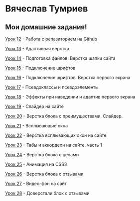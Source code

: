 # Вячеслав Тумриев
## Мои  домашние задания!

[Урок 12](https://focusred.github.io/lessen_12/ "Моя готовая домашка") - Работа с репазиторием на Github

[Урок 13](https://focusred.github.io/githab/ "Моя готовая домашка") - Адаптивная верстка

[Урок 14](https://focusred.github.io/lessen_14/ "Моя готовая домашка") - Подготовка файлов. Верстка шапки сайта

[Урок 15](https://focusred.github.io/lessens_15/ "Моя готовая домашка") - Подключение шрифтов

[Урок 16](https://focusred.github.io/lessen_16/ "Моя готовая домашка") - Подключение шрифтов. Верстка первого экрана

[Урок 17](https://focusred.github.io/lessen_17/ "Моя готовая домашка") - Псевдоклассы и псевдоэлементы

[Урок 18](https://focusred.github.io/lessen_18/ "Моя готовая домашка") - Эффекты при наведении и адаптив первого экрана

[Урок 19](https://focusred.github.io/lessen_19/ "Моя готовая домашка") - Слайдер на сайте

[Урок 20](https://focusred.github.io/lessen_20/ "Моя готовая домашка") - Верстка блока с преимуществами. Слайдер.

[Урок 21](https://focusred.github.io/lessen_21/ "Моя готовая домашка") - Всплывающие окна

[Урок 22](https://focusred.github.io/lessen_22/ "Моя готовая домашка") - Верстка всплывающих окон на сайте

[Урок 23](https://focusred.github.io/lessen_23(1)/ "Моя готовая домашка") - Табы и аккордеон на сайте. часть 1

[Урок 24](https://focusred.github.io/lessen_24/ "Моя готовая домашка") - Верстка блока с ценами

[Урок 25](https://focusred.github.io/lessen_25/ "Моя готовая домашка") - Анимация на CSS3

[Урок 26](https://focusred.github.io/lessen_26/ "Моя готовая домашка") - Верстка блока с отзывами

[Урок 27](https://focusred.github.io/lessen_27/ "Моя готовая домашка") - Видео-фон на сайт

[Урок 28](https://focusred.github.io/lessen_2/ "Моя готовая домашка") - Доверстали блок с отзывами





